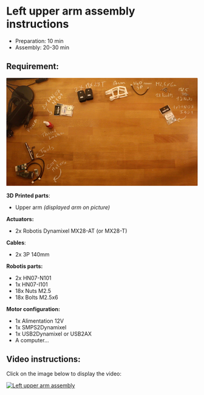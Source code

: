 # Left upper arm assembly instructions

- Preparation: 10 min
- Assembly: 20-30 min

## Requirement:
![Left upper arm BOM](../img/left_upper_arm_assembly_BOM.jpg)

**3D Printed parts**:
- Upper arm *(displayed arm on picture)*

**Actuators:**
- 2x Robotis Dynamixel MX28-AT (or MX28-T)

**Cables**:
- 2x 3P 140mm


**Robotis parts:**
- 2x HN07-N101
- 1x HN07-I101
- 18x Nuts M2.5
- 18x Bolts M2.5x6

**Motor configuration:**
- 1x Alimentation 12V
- 1x SMPS2Dynamixel
- 1x USB2Dynamixel or USB2AX
- A computer...



## Video instructions:
Click on the image below to display the video:

[![Left upper arm assembly](http://img.youtube.com/vi/MIjfAXShLJ4/0.jpg)](http://youtu.be/MIjfAXShLJ4)
